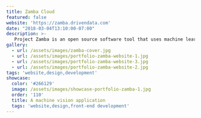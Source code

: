 ```yaml
---
title: Zamba Cloud
featured: false
website: 'https://zamba.drivendata.com'
date: "2018-03-04T13:10:00-07:00"
description: >-
   Project Zamba is an open source software tool that uses machine learning to identify wildlife from camera trap footage. I was responsible for the front-end design and implementation of the user interface, marketing and documentation pages. This project was developed by DrivenData.
gallery:
  - url: /assets/images/zamba-cover.jpg
  - url: /assets/images/portfolio-zamba-website-1.jpg
  - url: /assets/images/portfolio-zamba-website-3.jpg
  - url: /assets/images/portfolio-zamba-website-2.jpg
tags: 'website,design,development'
showcase:
  color: '#266129'
  image: /assets/images/showcase-portfolio-zamba-1.jpg
  order: '110'
  title: A machine vision application
  tags: 'website,design,front-end development'
---
```


